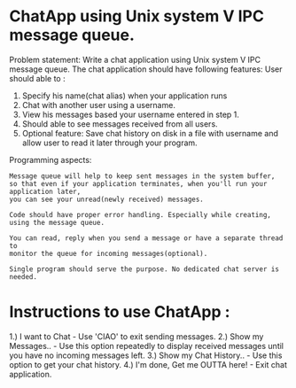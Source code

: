 # ChatApp using Unix system V IPC message queue.

Problem statement: Write a chat application using Unix system V IPC message queue. 
The chat application should have following features: User should able to :

1. Specify his name(chat alias) when your application runs
2. Chat with another user using a username.
3. View his messages based your username entered in step 1.
4. Should able to see messages received from all users.
5. Optional feature: Save chat history on disk in a file with username and allow 
   user to read it later through your program.

Programming aspects:

    Message queue will help to keep sent messages in the system buffer, 
	so that even if your application terminates, when you'll run your application later, 
	you can see your unread(newly received) messages.

    Code should have proper error handling. Especially while creating, using the message queue.

    You can read, reply when you send a message or have a separate thread to 
	monitor the queue for incoming messages(optional).

    Single program should serve the purpose. No dedicated chat server is needed.

# Instructions to use ChatApp :
1.) I want to Chat
    - Use 'CIAO' to exit sending messages.
2.) Show my Messages..
    - Use this option repeatedly to display received messages until you have no incoming messages left.
3.) Show my Chat History..
    - Use this option to get your chat history.
4.) I'm done, Get me OUTTA here!
    - Exit chat application.




